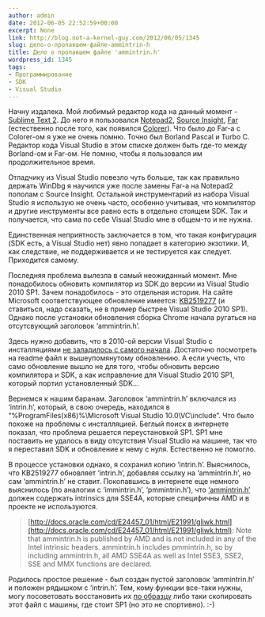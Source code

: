 ```yaml
---
author: admin
date: 2012-06-05 22:52:59+00:00
excerpt: None
link: http://blog.not-a-kernel-guy.com/2012/06/05/1345
slug: дело-о-пропавшем-файле-ammintrin-h
title: Дело о пропавшем файле 'ammintrin.h'
wordpress_id: 1345
tags:
- Программирование
- SDK
- Visual Studio
---
```


Начну издалека. Мой любимый редактор кода на данный момент - [Sublime Text 2](http://www.sublimetext.com/2). До него я пользовался [Notepad2](http://www.flos-freeware.ch/notepad2.html), [Source Insight](http://www.sourceinsight.com/), [Far](http://www.farmanager.com/) (естественно после того, как появился [Colorer](http://colorer.sourceforge.net/farplugin.html)). Что было до Far-а с Colorer-ом я уже не очень помню. Точно был Borland Pascal и Turbo C. Редактор кода Visual Studio в этом списке должен быть где-то между Borland-ом и Far-ом. Не помню, чтобы я пользовался им продолжительное время. 

Отладчику из Visual Studio повезло чуть больше, так как правильно держать WinDbg я научился уже после замены Far-а на Notepad2 пополам с Source Insight. Остальной инструментарий из набора Visual Studio я использую не очень часто, особенно учитывая, что компилятор и другие инструменты все равно есть в отдельно стоящем SDK. Так и получается, что сама по себе Visual Studio мне в общем-то и не нужна.

Единственная неприятность заключается в том, что такая конфигурация (SDK есть, а Visual Studio нет) явно попадает в категорию экзотики. И, как следствие, не поддерживается и не тестируется как следует. Приходится самому.

Последняя проблема вылезла в самый неожиданный момент. Мне понадобилось обновить компилятор из SDK до версии из Visual Studio 2010 SP1. Зачем понадобилось - это отдельная история. На сайте Microsoft соответствующее обновление имеется: [KB2519277](http://www.microsoft.com/en-us/download/details.aspx?id=4422) (и ставиться, надо сказать, не в пример быстрее Visual Studio 2010 SP1). Однако после установки обновления сборка Chrome начала ругаться на отсутсвующий заголовок ‘ammintrin.h’.

Здесь нужно добавить, что в 2010-ой версии Visual Studio с инсталляциями [не заладилось с самого начала](http://www.johndcook.com/blog/2010/04/22/visual-studio-2010-is-a-pig/). Достаточно посмотреть на readme файл к вышеупомянутому обновлению. А если учесть, что само обновление вышло не для того, чтобы обновить версию компилятора и SDK, а как исправление для Visual Studio 2010 SP1, который портил установленный SDK...

Вернемся к нашим баранам. Заголовок ‘ammintrin.h’ включался из ‘intrin.h’, который, в свою очередь, находился в “%ProgramFiles(x86)%\Microsoft Visual Studio 10.0\VC\include”. Что было похоже на проблемы с инсталляцией. Беглый поиск в интернете показал, что проблема решается переустановкой SP1. SP1 мне поставить не удалось в виду отсутствия Visual Studio на машине, так что я переставил SDK и обновление к нему с нуля. Естественно не помогло.

В процессе установки однако, я сохранил копию ‘intrin.h’. Выяснилось, что KB2519277 обновляет ‘intrin.h’, добавляя ссылку на ‘ammintrin.h’, но сам ‘ammintrin.h’ не ставит. 
Покопавшись в интернете еще немного выяснилось (по аналогии с ‘immintrin.h’, ‘pmmintrin.h’), что [‘ammintrin.h’](http://opensource.apple.com/source/gcc/gcc-5646/gcc/config/i386/ammintrin.h) должен содержать intrinsics для SSE4A, которые специфичны AMD и в проекте не используются. 

> [http://docs.oracle.com/cd/E24457_01/html/E21991/gliwk.html](http://docs.oracle.com/cd/E24457_01/html/E21991/gliwk.html):
Note that ammintrin.h is published by AMD and is not included in any of the Intel intrinsic headers. ammintrin.h includes pmmintrin.h, so by including ammintrin.h, all AMD SSE4A as well as Intel SSE3, SSE2, SSE and MMX functions are declared.

Родилось простое решение - был создан пустой заголовок ‘ammintrin.h’ и положен рядышком с ‘intrin.h’. Тем, кому функции все-таки нужны, могу посоветовать восстановить их [по образцу](http://opensource.apple.com/source/gcc/gcc-5646/gcc/config/i386/ammintrin.h) либо таки скопировать этот файл с машины, где стоит SP1 (но это не спортивно). :-)
